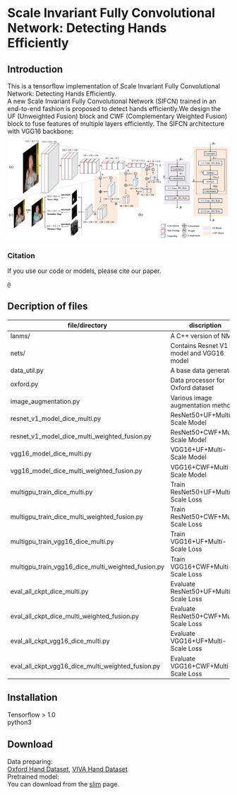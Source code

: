 Scale Invariant Fully Convolutional Network: Detecting Hands Efficiently
=====
Introduction
-----
This is a tensorflow implementation of Scale Invariant Fully Convolutional Network: Detecting Hands Efficiently.  
A new Scale Invariant Fully Convolutional Network (SIFCN) trained in an end-to-end fashion is proposed to detect hands efficiently.We design the UF (Unweighted Fusion) block and CWF (Complementary Weighted Fusion) block to fuse features of multiple layers efficiently. The SIFCN architecture with VGG16 backbone: ![arch](images/arch.png)

### Citation
If you use our code or models, please cite our paper.  

	@

Decription of files
-----
|file/directory|discription|
|--------|--------|
|lanms/                |A C++ version of NMS|
|nets/                 |Contains Resnet V1 model and VGG16 model|
|data_util.py          |A base data generator|
|oxford.py　　　　　    |Data processor for Oxford dataset|
|image_augmentation.py |Various image augmentation methods|
|resnet_v1_model_dice_multi.py                        |ResNet50+UF+Multi-Scale Model|
|resnet_v1_model_dice_multi_weighted_fusion.py        |ResNet50+CWF+Multi-Scale Model|
|vgg16_model_dice_multi.py                            |VGG16+UF+Multi-Scale Model|
|vgg16_model_dice_multi_weighted_fusion.py            |VGG16+CWF+Multi-Scale Model|
|multigpu_train_dice_multi.py                         |Train ResNet50+UF+Multi-Scale Loss|
|multigpu_train_dice_multi_weighted_fusion.py         |Train ResNet50+CWF+Multi-Scale Loss|
|multigpu_train_vgg16_dice_multi.py                   |Train VGG16+UF+Multi-Scale Loss|
|multigpu_train_vgg16_dice_multi_weighted_fusion.py   |Train VGG16+CWF+Multi-Scale Loss|
|eval_all_ckpt_dice_multi.py						  |Evaluate ResNet50+UF+Multi-Scale Loss|
|eval_all_ckpt_dice_multi_weighted_fusion.py		  |Evaluate ResNet50+CWF+Multi-Scale Loss|
|eval_all_ckpt_vgg16_dice_multi.py					  |Evaluate VGG16+UF+Multi-Scale Loss|
|eval_all_ckpt_vgg16_dice_multi_weighted_fusion.py	  |Evaluate VGG16+CWF+Multi-Scale Loss|

Installation
------
Tensorflow > 1.0  
python3

Download
-----
Data preparing:  
	[Oxford Hand Dataset](http://www.robots.ox.ac.uk/~vgg/data/hands), 
	[VIVA Hand Dataset](http://cvrr.ucsd.edu/vivachallenge/index.php/hands/hand-detection)   
Pretrained model:  
	You can download from the [slim](https://github.com/tensorflow/models/tree/master/research/slim) page.  


